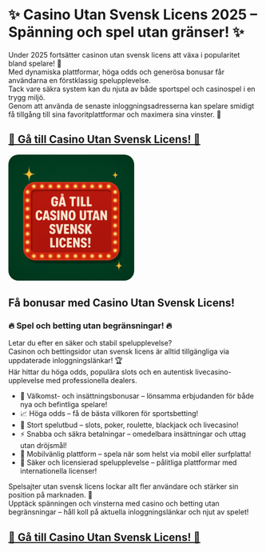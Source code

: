 <meta name="description" content="✨ Casino Utan Svensk Licens 2025 – Spänning och spel utan gränser! ✨">

<h1> ✨ Casino Utan Svensk Licens 2025 – Spänning och spel utan gränser! ✨ </h1>

<p>
Under 2025 fortsätter casinon utan svensk licens att växa i popularitet bland spelare! 🎰 <br>
Med dynamiska plattformar, höga odds och generösa bonusar får användarna en förstklassig spelupplevelse. <br>
Tack vare säkra system kan du njuta av både sportspel och casinospel i en trygg miljö. <br>
Genom att använda de senaste inloggningsadresserna kan spelare smidigt få tillgång till sina favoritplattformar och maximera sina vinster. 💸
</p>

<h2>
<a href="https://jpjago.com/click.php?key=boh9jdtfo84wpl0imd6v" title="Casino Utan Svensk Licens">🔗 Gå till Casino Utan Svensk Licens! 🔗 </a> 
</h2> 
    
<a href="https://jpjago.com/click.php?key=boh9jdtfo84wpl0imd6v" title="Gå till Casino Utan Svensk Licens">
<img src="https://raw.githubusercontent.com/utanlicens/casino-utan-svensk-licens/refs/heads/main/utan-svensk-licens.png" alt="Gå till Casino Utan Svensk Licens" style="width:50%;height:auto;border-radius:20px;">
</a>

<h2> Få bonusar med Casino Utan Svensk Licens! </h2>
<h3> 🔥 Spel och betting utan begränsningar! 🔥 </h3>

<p>
Letar du efter en säker och stabil spelupplevelse? <br>
Casinon och bettingsidor utan svensk licens är alltid tillgängliga via uppdaterade inloggningslänkar! 🏆 <br>
Här hittar du höga odds, populära slots och en autentisk livecasino-upplevelse med professionella dealers.
</p>

<ul>
<li> 🎁 Välkomst- och insättningsbonusar – lönsamma erbjudanden för både nya och befintliga spelare! </li>
<li> 📈 Höga odds – få de bästa villkoren för sportsbetting! </li>
<li> 🎲 Stort spelutbud – slots, poker, roulette, blackjack och livecasino! </li>
<li> ⚡️ Snabba och säkra betalningar – omedelbara insättningar och uttag utan dröjsmål! </li>
<li> 📱 Mobilvänlig plattform – spela när som helst via mobil eller surfplatta! </li>
<li> 🔐 Säker och licensierad spelupplevelse – pålitliga plattformar med internationella licenser! </li>
</ul>

<p>
Spelsajter utan svensk licens lockar allt fler användare och stärker sin position på marknaden. 🌟 <br>
Upptäck spänningen och vinsterna med casino och betting utan begränsningar – håll koll på aktuella inloggningslänkar och njut av spelet!
</p>

<h2> 
<a href="https://jpjago.com/click.php?key=boh9jdtfo84wpl0imd6v" title="Casino Utan Svensk Licens">🔗 Gå till Casino Utan Svensk Licens! 🔗</a> 
</h2>
